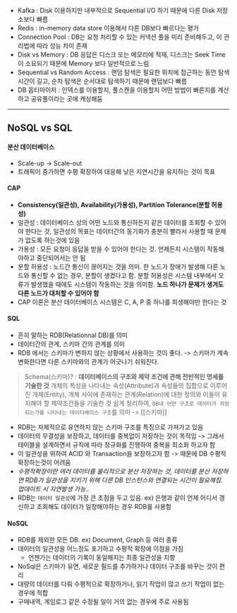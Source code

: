 - Kafka : Disk 이용하지만 내부적으로 Sequential I/O 하기 때문에 다른 Disk 저장소보다 빠름 
- Redis : in-memory data store 이용해서 다른 DB보다 빠르다는 평가
- Connection Pool : DB는 요청 처리할 수 있는 커넥션 풀을 미리 준비해두고, 이 관리법에 따라 성능 차이 존재
- Disk vs Memory : DB 응답은 디스크 또는 메모리에 적재, 디스크는 Seek Time이 소요되기 때문에 Memory 보다 일반적으로 느림
- Sequential vs Random Access : 랜덤 탐색은 필요한 위치에 접근하는 동안 탐색 시간이 길고, 순차 탐색은 순서대로 탐색하기 때문에 랜덤보다 빠름
- DB 옵티마이저 : 인덱스를 이용할지, 풀스캔을 이용할지 어떤 방법이 빠른지를  계산하고 공유풀이라는 곳에 캐싱해둠


---
## NoSQL vs SQL
#### 분산 데이터베이스
- Scale-up -> Scale-out
- 트래픽이 증가하면 수평 확장하여 대응해 낮은 지연시간을 유지하는 것이 목표
#### CAP
- **Consistency(일관성), Availability(가용성), Partition Tolerance(분할 허용성)**
- 일관성 : 데이터베이스 상의 어떤 노드와 통신하든지 같은 데이터를 조회할 수 있어야 한다는 것, 일관성의 목표는 데이터간의 동기화가 충분히 빨라서 사용할 때 문제가 없도록 하는것에 있음
- 가용성 : 모든 요청이 응답을 받을 수 있어야 한다는 것. 언제든지 시스템이 작동해야하고 중단되어서는 안 됨
- 분할 허용성 : 노드간 통신이 끊어지는 것을 의미. 한 노드가 장애가 발생해 다른 노드와 통신할 수 없는 경우, 분할이 생겼다고 함. 분할 허용성은 시스템 내부에서 오류가 발생했을 때에도 시스템이 작동하는 것을 의미함. **노드 하나가 문제가 생겨도 다른 노드가 대처할 수 있어야 함**
- CAP 이론은 분산 데이터베이스 시스템은 C, A, P 중 하나를 희생해야만 한다는 것

#### SQL
- 흔히 말하는 RDB(Relationnal DB)를 의미
- 데이터간의 관계, 스키마 간의 관계를 의미
- RDB 에서는 스키마가 변하지 않는 상황에서 사용하는 것이 좋다. -> 스키마가 계속 변화한다면 다른 스키마와의 관계가 어긋나기 쉬워진다.

> Schema(스키마)?
> : **데이터베이스의 구조와 제약 조건에 관해 전반적인 명세를 기술한 것**
> 개체의 특성을 나타내는 속성(Attribute)과 속성들의 집합으로 이루어진 개체(Entity), 개체 사이에 존재하는 관계(Relation)에 대한 정의와 이들이 유지해야 할 제약조건들을 기술한 것
> 쉽게 정리하여, `DB내 어떤 구조로 데이터가 저장되는가를 나타내는 데이터베이스 구조`를 의미 -> [[스키마]]

- RDB는 자체적으로 유연하지 않는 스키마 구조를 특징으로 가져가고 있음
- 데이터의 무결성을 보장하고, 데이터를 중복없이 저장하는 것이 목적임 -> 그래서 테이블을 설계하면서 규칙에 따라 정규화를 진행하여 중복을 최소화 하고자 함
- 이 일관성을 위하여 ACID 와 Transaction을 보장하고자 함 -> 때문에 DB 수평적 확장하는것이 어려움
- *수평적확장이란 여러 데이터를 물리적으로 분산 저장하는 것, 데이터를 분산 저장하면 RDB가 일관성을 지키기 위해 다른 DB 인스턴스와 연결되는 시간이 필요해짐. 업데이트 시 지연발생 가능..*
- RDB는 `데이터 일관성`에 가장 큰 초점을 두고 있음. ex) 은행과 같이 언제 어디서 갱신하고 조회해도 데이터가 일정해야하는 경우 RDB를 사용함

#### NoSQL
- RDB를 제외한 모든 DB. ex) Document, Graph 등 여러 종류
- 데이터의 일관성을 어느정도 포기하고 수평적 확장에 이점을 가짐
	- 언젠가는 데이터의 기록이 동일해지는 최종 일관성을 지향
- NoSql은 스키마가 유연, 새로운 필드를 추가하거나 데이터 구조를 바꾸는 것이 편리
- 대량의 데이터를 다뤄 수평적으로 확장하거나, 읽기 작업이 많고 쓰기 작업이 없는 경우에 적합
- 구매내역, 게임로그 같은 수정될 일이 거의 없는 경우에 주로 사용됨
